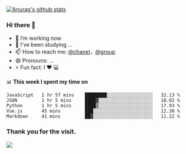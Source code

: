 [![Anurag's github stats](https://github-readme-stats.vercel.app/api?username=bmqy)](https://github.com/anuraghazra/github-readme-stats)
### Hi there 👋
- 🔭 I’m working now
- 🌱 I've been studying ...
- 📫 How to reach me: [@chanel](https://t.me/tcbmqy)，[@group](https://t.me/tgbmqy)
- 😄 Pronouns: ...
- ⚡ Fun fact:  I ❤️ 💻

📊 **This week I spent my time on**
<!--START_SECTION:waka-->
```text
JavaScript   1 hr 57 mins    ████████░░░░░░░░░░░░░░░░░   32.13 % 
JSON         1 hr 5 mins     ████▓░░░░░░░░░░░░░░░░░░░░   18.02 % 
Python       1 hr 5 mins     ████▒░░░░░░░░░░░░░░░░░░░░   17.93 % 
Vue.js       45 mins         ███░░░░░░░░░░░░░░░░░░░░░░   12.30 % 
Markdown     41 mins         ██▓░░░░░░░░░░░░░░░░░░░░░░   11.22 % 
```
<!--END_SECTION:waka-->

### Thank you for the visit.
![](http://profile-counter.glitch.me/bmqy/count.svg)
